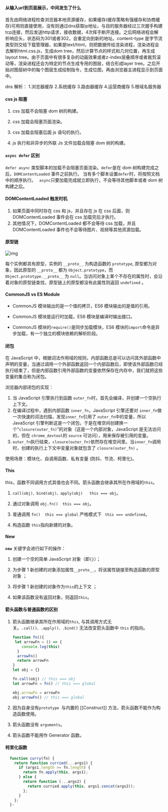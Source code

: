 #### 从输入url到页面展示，中间发生了什么

首先由网络进程检查浏览器本地资源缓存，如果缓存(缓存策略有强缓存和协商缓存)可用则直接使用，没有则通过dns获取ip地址，与目的服务器经过三次握手构建tcp连接，然后发送http请求，接收数据，4次挥手断开连接。之后网络进程会解析响应头，状态码为301或者302，会重定向到新的地址。content-type 是字节流类型则交给下载管理器，如果是text/html，则把数据传给渲染进程，渲染进程会去解析html.css.js，生成dom tree，然后计算节点的样式和几何位置，再生成layout tree。由于页面中有很多复杂的动画效果或者z-index层叠顺序或者裁剪滚动等，渲染进程还会为特定的节点生成专用的图层，结合形成layer tree。之后开始对图层树中的每个图层生成绘制指令，生成位图，再由浏览器主进程显示到页面中。

dns 解析： 1.浏览器缓存  2.系统缓存 3.路由器缓存 4.运营商缓存 5.根域名服务器



#### css js 阻塞

1. css 加载不会阻塞 dom 树的构建。

2. css 加载会阻塞页面渲染。

3. css 加载会阻塞后面 js 语句的执行。

4. js 执行和非异步的外联 Js 文件加载会阻塞 dom 树的构建。




#### `async defer` 区别

`defer async` 类型脚本的加载不会阻塞页面渲染。` defer `是在 dom 树构建完成之后，`DOMContentLoaded` 事件之前执行。 当有多个脚本设置`defer`时，将按照文档中的顺序执行。 ` async`只要加载完成就立即执行，不会等待其他脚本或者 dom 树构建之后。



#### DOMContentLoaded 触发时机

1. 如果页面中同时存在 css 和 js，并且存在 js 在 css 后面，则 DOMContentLoaded 事件会在 css 加载完后才执行。
2. 其他情况下，DOMContentLoaded 都不会等待 css 加载，并且 DOMContentLoaded 事件也不会等待图片、视频等其他资源加载。



#### 原型链

![img](https://p3-juejin.byteimg.com/tos-cn-i-k3u1fbpfcp/84d8810caa3349e989a3a6c1de44f52a~tplv-k3u1fbpfcp-zoom-in-crop-mark:3024:0:0:0.awebp)

每个实例都具有原型，实例的 `__proto__` 为构造函数的 `prototype`, 原型都为对象，因此原型的 `__proto__` 都为 `Object.prototype`，而`Object.prototype.__proto__` 为 `null`。当访问对象上某个不存在的属性时，会沿着对象的原型链查找，原型链上的原型都没有此属性则返回 `undefined` 。



#### CommonJS vs ES Module

- CommonJS 模块输出的是一个值的拷贝，ES6 模块输出的是值的引用。

- CommonJS 模块是运行时加载，ES6 模块是编译时输出接口。

- CommonJS 模块的`require()`是同步加载模块，ES6 模块的`import`命令是异步加载，有一个独立的模块依赖的解析阶段。

  

#### 闭包

在 JavaScript 中，根据词法作用域的规则，内部函数总是可以访问其外部函数中声明的变量，当通过调用一个外部函数返回一个内部函数后，即使该外部函数已经执行结束了，但是内部函数引用外部函数的变量依然保存在内存中，我们就把这些变量的集合称为闭包。

浏览器内部闭包的实现：

1. 当 JavaScript 引擎执行到函数 `outer_fn`时，首先会编译，并创建一个空执行上下文。
2. 在编译过程中，遇到内部函数 `inner_fn`，JavaScript 引擎还要对 `inner_fn`做一次快速的词法扫描，发现`inner_fn`引用了 `outer_fn`中的变量，所以 JavaScript 引擎判断这是一个闭包，于是在堆空间创建换一个“`closure(outer_fn)`”的对象（这是一个内部对象，JavaScript 是无法访问的，但在 `chrome_devtool`的 `source` 可访问），用来保存被引用的变量。
3. `outer_fn`执行结束，`closure(outer_fn)`依然存在堆空间里。当`inner_fn`调用时，创建的执行上下文中变量对象就包含了 `closure(outer_fn)` 。

使用场景：模块化、自调用函数、私有变量 (防抖、节流、柯里化)。



#### This

this，函数不同调用方式其值也会不同。箭头函数会继承其所在作用域的`this`。

1. `call(obj)、bind(obj)、apply(obj)   this === obj`。

2. 通过对象调用  `obj.fn()  this === obj`。

3. 普通调用 `fn()  this === global`  严格模式下 ` this === undefined`。

4. 构造函数 `this`指向新建的对象。

   

#### New

**`new`** 关键字会进行如下的操作：

1. 创建一个空的简单 JavaScript 对象（即`{}`）；

2. 为步骤 1 新创建的对象添加属性`__proto__`，将该属性链接至构造函数的原型对象 ；

3. 将步骤 1 新创建的对象作为`this`的上下文 ；

4. 如果该函数没有返回对象，则返回`this`。

   

#### 箭头函数与普通函数的区别

1. 箭头函数继承其所在作用域的`this`, 与其调用方式无关。`.call()、.apply()、.bind()` 无法改变箭头函数中 `this` 的指向。

   ```js	
   function fn(){
   	let arrowFn = () => {
       console.log(this)
     }
     arrowFn()
     return arrowFn
   }
   let obj = {}
   
   fn.call(obj) // this === obj
   let arrowFn = fn() // this === global
   
   obj.arrowFn = arrowFn
   obj.arrowFn() // this === global
   ```

2. 因为自身没有`prototype `与内置的 [[Construct]] 方法，箭头函数不能作为构造函数使用。

3. 箭头函数没有 `arguments`。

4. 箭头函数不能用作 Generator 函数。

#### 柯里化函数

```js
  function curry(fn) {
    return function curried(...args1) {
      if (args1.length >= fn.length) {
        return fn.apply(this, args1);
      } else {
        return function (...args2) {
          return curried.apply(this, args1.concat(args2));
        };
      }
    };
  }·
```

